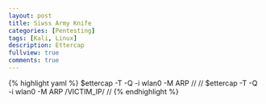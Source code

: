 ```yaml
---
layout: post
title: Siwss Army Knife
categories: [Pentesting]
tags: [Kali, Linux]
description: Ettercap
fullview: true
comments: true
---
```


{% highlight yaml %}
$ettercap -T -Q -i wlan0 -M ARP // //
$ettercap -T -Q -i wlan0 -M ARP /VICTIM_IP/ //
{% endhighlight %}
